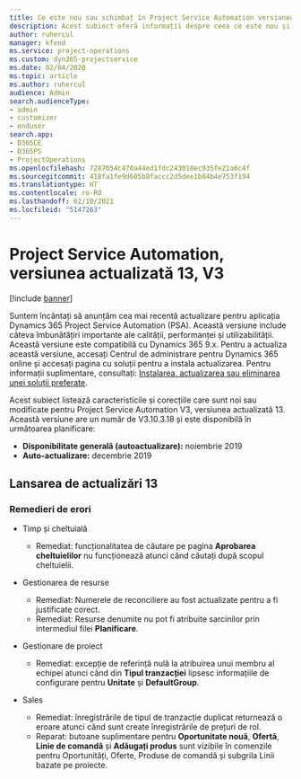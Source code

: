 ```yaml
---
title: Ce este nou sau schimbat în Project Service Automation versiunea actualizată 13, V3
description: Acest subiect oferă informații despre ceea ce este nou și schimbat în Project Service Automation versiunea 13, V3.
author: ruhercul
manager: kfend
ms.service: project-operations
ms.custom: dyn365-projectservice
ms.date: 02/04/2020
ms.topic: article
ms.author: ruhercul
audience: Admin
search.audienceType:
- admin
- customizer
- enduser
search.app:
- D365CE
- D365PS
- ProjectOperations
ms.openlocfilehash: 7287054c470a44ed1fdc243018ec935fe21a6c4f
ms.sourcegitcommit: 418fa1fe9d605b8faccc2d5dee1b04b4e753f194
ms.translationtype: HT
ms.contentlocale: ro-RO
ms.lasthandoff: 02/10/2021
ms.locfileid: "5147263"
---
```

# <a name="project-service-automation-update-release-13-v3"></a>Project Service Automation, versiunea actualizată 13, V3

[!include [banner](../includes/psa-now-project-operations.md)]

Suntem încântați să anunțăm cea mai recentă actualizare pentru aplicația Dynamics 365 Project Service Automation (PSA). Această versiune include câteva îmbunătățiri importante ale calității, performanței și utilizabilității. Această versiune este compatibilă cu Dynamics 365 9.x. Pentru a actualiza această versiune, accesați Centrul de administrare pentru Dynamics 365 online și accesați pagina cu soluții pentru a instala actualizarea. Pentru informații suplimentare, consultați: [Instalarea, actualizarea sau eliminarea unei soluții preferate](https://docs.microsoft.com/power-platform/admin/install-remove-preferred-solution).

Acest subiect listează caracteristicile și corecțiile care sunt noi sau modificate pentru Project Service Automation V3, versiunea actualizată 13. Această versiune are un număr de V3.10.3.18 și este disponibilă în următoarea planificare:

- **Disponibilitate generală (autoactualizare):** noiembrie 2019
- **Auto-actualizare:** decembrie 2019


## <a name="update-release-13"></a>Lansarea de actualizări 13 

### <a name="bug-fixes"></a>Remedieri de erori

- Timp și cheltuială

     - Remediat: funcționalitatea de căutare pe pagina **Aprobarea cheltuielilor** nu funcționează atunci când căutați după scopul cheltuielii.

- Gestionarea de resurse

     - Remediat: Numerele de reconciliere au fost actualizate pentru a fi justificate corect.
     - Remediat: Resurse denumite nu pot fi atribuite sarcinilor prin intermediul filei **Planificare**.

- Gestionare de proiect

     - Remediat: excepție de referință nulă la atribuirea unui membru al echipei atunci când din **Tipul tranzacției** lipsesc informațiile de configurare pentru **Unitate** și **DefaultGroup**.

- Sales

     - Remediat: înregistrările de tipul de tranzacție duplicat returnează o eroare atunci când sunt create înregistrările de prețuri de rol.
     - Reparat: butoane suplimentare pentru **Oportunitate nouă**, **Ofertă**, **Linie de comandă** și **Adăugați produs** sunt vizibile în comenzile pentru Oportunități, Oferte, Produse de comandă și subgrila Linii bazate pe proiecte.


